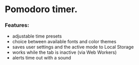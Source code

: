 # Pomodoro timer.

### Features:

- adjustable time presets
- choice between available fonts and color themes
- saves user settings and the active mode to Local Storage
- works while the tab is inactive (via Web Workers)
- alerts time out with a sound
